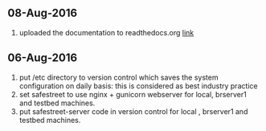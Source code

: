 ## 08-Aug-2016
1. uploaded the documentation to readthedocs.org [link](http://safestreet-server.readthedocs.io/en/latest/)

## 06-Aug-2016
1. put /etc directory to version control which saves the system configuration on daily basis: this is considered as best industry practice
2. set safestreet to use nginx + gunicorn webserver for local, brserver1 and testbed machines.
3. put safestreet-server code in version control for local , brserver1 and testbed machines.
